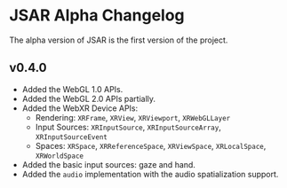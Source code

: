# JSAR Alpha Changelog

The alpha version of JSAR is the first version of the project.

## v0.4.0

- Added the WebGL 1.0 APIs.
- Added the WebGL 2.0 APIs partially.
- Added the WebXR Device APIs:
  - Rendering: `XRFrame`, `XRView`, `XRViewport`, `XRWebGLLayer`
  - Input Sources: `XRInputSource`, `XRInputSourceArray`, `XRInputSourceEvent`
  - Spaces: `XRSpace`, `XRReferenceSpace`, `XRViewSpace`, `XRLocalSpace`, `XRWorldSpace`
- Added the basic input sources: gaze and hand.
- Added the `audio` implementation with the audio spatialization support.
